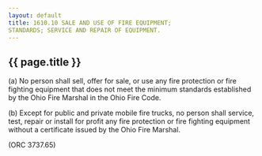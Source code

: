 ```yaml
---
layout: default 
title: 1610.10 SALE AND USE OF FIRE EQUIPMENT;
STANDARDS; SERVICE AND REPAIR OF EQUIPMENT.
---
```


{{ page.title }}
----------------

​(a) No person shall sell, offer for sale, or use any fire protection or
fire fighting equipment that does not meet the minimum standards
established by the Ohio Fire Marshal in the Ohio Fire Code.

​(b) Except for public and private mobile fire trucks, no person shall
service, test, repair or install for profit any fire protection or fire
fighting equipment without a certificate issued by the Ohio Fire
Marshal.

(ORC 3737.65)

